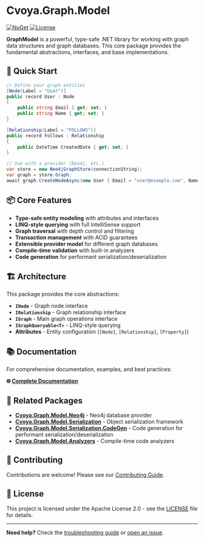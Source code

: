# Cvoya.Graph.Model

[![NuGet](https://img.shields.io/nuget/v/Cvoya.Graph.Model.svg)](https://www.nuget.org/packages/Cvoya.Graph.Model/)
[![License](https://img.shields.io/badge/License-Apache%202.0-blue.svg)](https://opensource.org/licenses/Apache-2.0)

**GraphModel** is a powerful, type-safe .NET library for working with graph data structures and graph databases. This core package provides the fundamental abstractions, interfaces, and base implementations.

## 🚀 Quick Start

```csharp
// Define your graph entities
[Node(Label = "User")]
public record User : Node
{
    public string Email { get; set; }
    public string Name { get; set; }
}

[Relationship(Label = "FOLLOWS")]
public record Follows : Relationship
{
    public DateTime CreatedDate { get; set; }
}

// Use with a provider (Neo4j, etc.)
var store = new Neo4jGraphStore(connectionString);
var graph = store.Graph;
await graph.CreateNodeAsync(new User { Email = "user@example.com", Name = "John" });
```

## 📦 Core Features

- **Type-safe entity modeling** with attributes and interfaces
- **LINQ-style querying** with full IntelliSense support
- **Graph traversal** with depth control and filtering
- **Transaction management** with ACID guarantees
- **Extensible provider model** for different graph databases
- **Compile-time validation** with built-in analyzers
- **Code generation** for performant serialization/deserialization

## 🏗️ Architecture

This package provides the core abstractions:

- **`INode`** - Graph node interface
- **`IRelationship`** - Graph relationship interface
- **`IGraph`** - Main graph operations interface
- **`IGraphQueryable<T>`** - LINQ-style querying
- **Attributes** - Entity configuration (`[Node]`, `[Relationship]`, `[Property]`)

## 📚 Documentation

For comprehensive documentation, examples, and best practices:

**🌐 [Complete Documentation](https://github.com/savasp/graphmodel-dotnet/)**

## 🔗 Related Packages

- **[Cvoya.Graph.Model.Neo4j](https://www.nuget.org/packages/Cvoya.Graph.Model.Neo4j/)** - Neo4j database provider
- **[Cvoya.Graph.Model.Serialization](https://www.nuget.org/packages/Cvoya.Graph.Model.Serialization/)** - Object serialization framework
- **[Cvoya.Graph.Model.Serialization.CodeGen](https://www.nuget.org/packages/Cvoya.Graph.Model.Serialization.CodeGen/)** - Code generation for performant serialization/deserialization
- **[Cvoya.Graph.Model.Analyzers](https://www.nuget.org/packages/Cvoya.Graph.Model.Analyzers/)** - Compile-time code analyzers

## 🤝 Contributing

Contributions are welcome! Please see our [Contributing Guide](https://github.com/savasp/graphmodel-dotnet/blob/main/CONTRIBUTING.md).

## 📄 License

This project is licensed under the Apache License 2.0 - see the [LICENSE](https://github.com/savasp/graphmodel-dotnet/blob/main/LICENSE) file for details.

---

**Need help?** Check the [troubleshooting guide](https://github.com/savasp/graphmodel-dotnet/docs/troubleshooting.md) or [open an issue](https://github.com/savasp/graphmodel-dotnet/issues).
